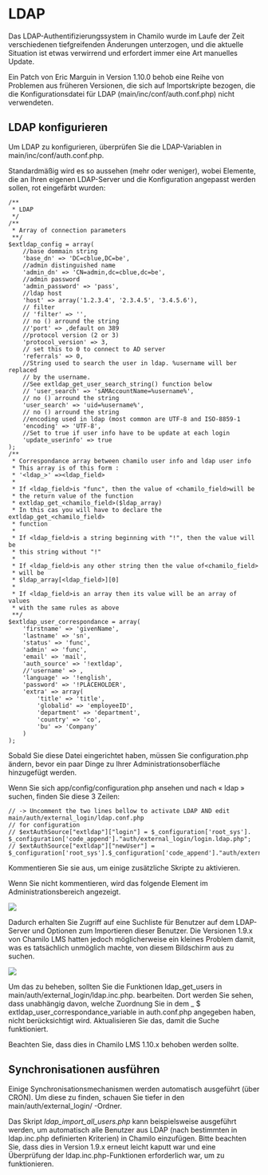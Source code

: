 
# LDAP

Das LDAP-Authentifizierungssystem in Chamilo wurde im Laufe der Zeit verschiedenen tiefgreifenden Änderungen unterzogen, und die aktuelle Situation ist etwas verwirrend und erfordert immer eine Art manuelles Update.

Ein Patch von Eric Marguin in Version 1.10.0 behob eine Reihe von Problemen aus früheren Versionen, die sich auf Importskripte bezogen, die die Konfigurationsdatei für LDAP \(main/inc/conf/auth.conf.php\) nicht verwendeten.

## LDAP konfigurieren

Um LDAP zu konfigurieren, überprüfen Sie die LDAP-Variablen in main/inc/conf/auth.conf.php.

Standardmäßig wird es so aussehen \(mehr oder weniger\), wobei Elemente, die an Ihren eigenen LDAP-Server und die Konfiguration angepasst werden sollen, rot eingefärbt wurden:

```text
/**
 * LDAP
 */
/**
 * Array of connection parameters
 **/
$extldap_config = array(
    //base dommain string
    'base_dn' => 'DC=cblue,DC=be',
    //admin distinguished name
    'admin_dn' => 'CN=admin,dc=cblue,dc=be',
    //admin password
    'admin_password' => 'pass',
    //ldap host
    'host' => array('1.2.3.4', '2.3.4.5', '3.4.5.6'),
    // filter
    // 'filter' => '',
    // no () arround the string
    //'port' => ,default on 389
    //protocol version (2 or 3)
    'protocol_version' => 3,
    // set this to 0 to connect to AD server
    'referrals' => 0,
    //String used to search the user in ldap. %username will ber replaced
    // by the username.
    //See extldap_get_user_search_string() function below
    // 'user_search' => 'sAMAccountName=%username%',
    // no () arround the string
    'user_search' => 'uid=%username%',
    // no () arround the string
    //encoding used in ldap (most common are UTF-8 and ISO-8859-1
    'encoding' => 'UTF-8',
    //Set to true if user info have to be update at each login
    'update_userinfo' => true
);
/**
 * Correspondance array between chamilo user info and ldap user info
 * This array is of this form :
 * '<ldap_>' =><ldap_field>
 *
 * If <ldap_field>is "func", then the value of <chamilo_field>will be
 * the return value of the function
 * extldap_get_<chamilo_field>($ldap_array)
 * In this cas you will have to declare the extldap_get_<chamilo_field>
 * function
 *
 * If <ldap_field>is a string beginning with "!", then the value will be
 * this string without "!"
 *
 * If <ldap_field>is any other string then the value of<chamilo_field>
 * will be
 * $ldap_array[<ldap_field>][0]
 *
 * If <ldap_field>is an array then its value will be an array of values
 * with the same rules as above
 **/
$extldap_user_correspondance = array(
    'firstname' => 'givenName',
    'lastname' => 'sn',
    'status' => 'func',
    'admin' => 'func',
    'email' => 'mail',
    'auth_source' => '!extldap',
    //'username' => ,
    'language' => '!english',
    'password' => '!PLACEHOLDER',
    'extra' => array(
        'title' => 'title',
        'globalid' => 'employeeID',
        'department' => 'department',
        'country' => 'co',
        'bu' => 'Company'
    )
);
```

Sobald Sie diese Datei eingerichtet haben, müssen Sie configuration.php ändern, bevor ein paar Dinge zu Ihrer Administrationsoberfläche hinzugefügt werden.

Wenn Sie sich app/config/configuration.php ansehen und nach « ldap » suchen, finden Sie diese 3 Zeilen:

```text
// -> Uncomment the two lines bellow to activate LDAP AND edit main/auth/external_login/ldap.conf.php 
// for configuration
// $extAuthSource["extldap"]["login"] = $_configuration['root_sys']. $_configuration['code_append']."auth/external_login/login.ldap.php";
// $extAuthSource["extldap"]["newUser"] = $_configuration['root_sys'].$_configuration['code_append']."auth/external_login/newUser.ldap.php";
```

Kommentieren Sie sie aus, um einige zusätzliche Skripte zu aktivieren.

Wenn Sie nicht kommentieren, wird das folgende Element im Administrationsbereich angezeigt.

![](../../.gitbook/assets/image2%20%2810%29.png)

Dadurch erhalten Sie Zugriff auf eine Suchliste für Benutzer auf dem LDAP-Server und Optionen zum Importieren dieser Benutzer. Die Versionen 1.9.x von Chamilo LMS hatten jedoch möglicherweise ein kleines Problem damit, was es tatsächlich unmöglich machte, von diesem Bildschirm aus zu suchen.

![](../../.gitbook/assets/image3%20%2810%29.png)

Um das zu beheben, sollten Sie die Funktionen ldap_get\_users in main/auth/external\_login/ldap.inc.php. bearbeiten. Dort werden Sie sehen, dass unabhängig davon, welche Zuordnung Sie in dem _ $ extldap\_user\_correspondance\_variable in auth.conf.php angegeben haben, nicht berücksichtigt wird. Aktualisieren Sie das, damit die Suche funktioniert.

Beachten Sie, dass dies in Chamilo LMS 1.10.x behoben werden sollte.

## Synchronisationen ausführen

Einige Synchronisationsmechanismen werden automatisch ausgeführt \(über CRON\). Um diese zu finden, schauen Sie tiefer in den main/auth/external\_login/ -Ordner.

Das Skript _ldap\_import\_all\_users.php_ kann beispielsweise ausgeführt werden, um automatisch alle Benutzer aus LDAP \(nach bestimmten in ldap.inc.php definierten Kriterien) in Chamilo einzufügen. Bitte beachten Sie, dass dies in Version 1.9.x erneut leicht kaputt war und eine Überprüfung der ldap.inc.php-Funktionen erforderlich war, um zu funktionieren.